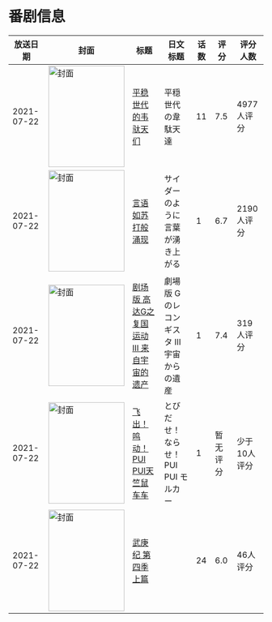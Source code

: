 # 番剧信息

|放送日期|封面|标题|日文标题|话数|评分|评分人数|
|---|---|---|---|---|---|---|
|2021-07-22|<img src="https://lain.bgm.tv/pic/cover/c/15/af/312723_5SGC6.jpg" alt="封面" style="width:150px;height:200px;object-fit:cover;">|[平稳世代的韦驮天们](https://bangumi.tv/subject/312723)|平穏世代の韋駄天達|11|7.5|4977人评分|
|2021-07-22|<img src="https://lain.bgm.tv/pic/cover/c/8d/96/273485_GovrI.jpg" alt="封面" style="width:150px;height:200px;object-fit:cover;">|[言语如苏打般涌现](https://bangumi.tv/subject/273485)|サイダーのように言葉が湧き上がる|1|6.7|2190人评分|
|2021-07-22|<img src="https://lain.bgm.tv/pic/cover/c/72/f7/286125_wTmev.jpg" alt="封面" style="width:150px;height:200px;object-fit:cover;">|[剧场版 高达G之复国运动 III 来自宇宙的遗产](https://bangumi.tv/subject/286125)|劇場版 Gのレコンギスタ III 宇宙からの遺産|1|7.4|319人评分|
|2021-07-22|<img src="https://lain.bgm.tv/pic/cover/c/8a/46/338919_Of8gF.jpg" alt="封面" style="width:150px;height:200px;object-fit:cover;">|[飞出！鸣动！PUI PUI天竺鼠车车](https://bangumi.tv/subject/338919)|とびだせ！ならせ！ PUI PUI モルカー|1|暂无评分|少于10人评分|
|2021-07-22|<img src="https://lain.bgm.tv/pic/cover/c/a4/1c/316170_6xV2W.jpg" alt="封面" style="width:150px;height:200px;object-fit:cover;">|[武庚纪 第四季 上篇](https://bangumi.tv/subject/316170)||24|6.0|46人评分|
